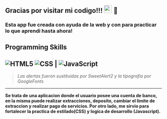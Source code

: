 ## Gracias por visitar mi codigo!!! <img src="https://media.giphy.com/media/hvRJCLFzcasrR4ia7z/giphy.gif" width="25px"> :black_heart:

### Esta app fue creada con ayuda de la web y con para practicar lo que aprendi hasta ahora! 

## Programming Skills

![HTML5](https://img.shields.io/badge/-HTML5-E34F26?logo=html5&logoColor=white&style=flat-square) 
![CSS](https://img.shields.io/badge/-CSS-1572B6?logo=CSS3&logoColor=white&style=flat-square) | 
![JavaScript](https://img.shields.io/badge/-JavaScript-F7DF1E?logo=JavaScript&logoColor=white&style=flat-square)
---
> *Las alertas fueron sustituidas por SweetAlert2 y la tipografia por GoogleFonts*
---
**Se trata de una aplicacion donde el usuario posee una cuenta de banco, en la misma puede realizar extracciones, deposito, cambiar el limite de extraccion y realizar pago de servicios. Por otro lado, me sirvio para fortalecer la practica de estilado(CSS) y logica de desarrollo (Javascript).** 
